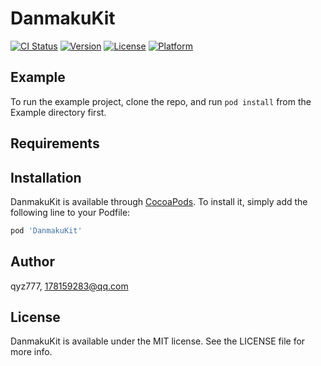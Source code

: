 # DanmakuKit

[![CI Status](https://img.shields.io/travis/qyz777/DanmakuKit.svg?style=flat)](https://travis-ci.org/qyz777/DanmakuKit)
[![Version](https://img.shields.io/cocoapods/v/DanmakuKit.svg?style=flat)](https://cocoapods.org/pods/DanmakuKit)
[![License](https://img.shields.io/cocoapods/l/DanmakuKit.svg?style=flat)](https://cocoapods.org/pods/DanmakuKit)
[![Platform](https://img.shields.io/cocoapods/p/DanmakuKit.svg?style=flat)](https://cocoapods.org/pods/DanmakuKit)

## Example

To run the example project, clone the repo, and run `pod install` from the Example directory first.

## Requirements

## Installation

DanmakuKit is available through [CocoaPods](https://cocoapods.org). To install
it, simply add the following line to your Podfile:

```ruby
pod 'DanmakuKit'
```

## Author

qyz777, 178159283@qq.com

## License

DanmakuKit is available under the MIT license. See the LICENSE file for more info.
